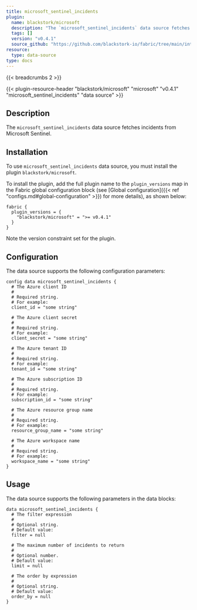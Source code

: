 ```yaml
---
title: microsoft_sentinel_incidents
plugin:
  name: blackstork/microsoft
  description: "The `microsoft_sentinel_incidents` data source fetches incidents from Microsoft Sentinel"
  tags: []
  version: "v0.4.1"
  source_github: "https://github.com/blackstork-io/fabric/tree/main/internal/microsoft/"
resource:
  type: data-source
type: docs
---
```


{{< breadcrumbs 2 >}}

{{< plugin-resource-header "blackstork/microsoft" "microsoft" "v0.4.1" "microsoft_sentinel_incidents" "data source" >}}

## Description
The `microsoft_sentinel_incidents` data source fetches incidents from Microsoft Sentinel.

## Installation

To use `microsoft_sentinel_incidents` data source, you must install the plugin `blackstork/microsoft`.

To install the plugin, add the full plugin name to the `plugin_versions` map in the Fabric global configuration block (see [Global configuration]({{< ref "configs.md#global-configuration" >}}) for more details), as shown below:

```hcl
fabric {
  plugin_versions = {
    "blackstork/microsoft" = ">= v0.4.1"
  }
}
```

Note the version constraint set for the plugin.

## Configuration

The data source supports the following configuration parameters:

```hcl
config data microsoft_sentinel_incidents {
  # The Azure client ID
  #
  # Required string.
  # For example:
  client_id = "some string"

  # The Azure client secret
  #
  # Required string.
  # For example:
  client_secret = "some string"

  # The Azure tenant ID
  #
  # Required string.
  # For example:
  tenant_id = "some string"

  # The Azure subscription ID
  #
  # Required string.
  # For example:
  subscription_id = "some string"

  # The Azure resource group name
  #
  # Required string.
  # For example:
  resource_group_name = "some string"

  # The Azure workspace name
  #
  # Required string.
  # For example:
  workspace_name = "some string"
}
```

## Usage

The data source supports the following parameters in the data blocks:

```hcl
data microsoft_sentinel_incidents {
  # The filter expression
  #
  # Optional string.
  # Default value:
  filter = null

  # The maximum number of incidents to return
  #
  # Optional number.
  # Default value:
  limit = null

  # The order by expression
  #
  # Optional string.
  # Default value:
  order_by = null
}
```